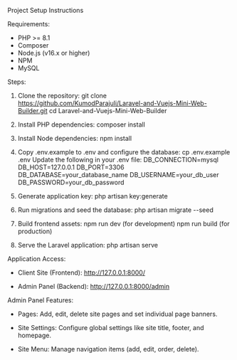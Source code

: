 Project Setup Instructions

Requirements:
- PHP >= 8.1
- Composer
- Node.js (v16.x or higher)
- NPM
- MySQL

Steps:

1. Clone the repository:
   git clone https://github.com/KumodParajuli/Laravel-and-Vuejs-Mini-Web-Builder.git
   cd Laravel-and-Vuejs-Mini-Web-Builder

2. Install PHP dependencies:
   composer install

3. Install Node dependencies:
   npm install

4. Copy .env.example to .env and configure the database:
   cp .env.example .env
   Update the following in your .env file:
     DB_CONNECTION=mysql
     DB_HOST=127.0.0.1
     DB_PORT=3306
     DB_DATABASE=your_database_name
     DB_USERNAME=your_db_user
     DB_PASSWORD=your_db_password

5. Generate application key:
   php artisan key:generate

6. Run migrations and seed the database:
   php artisan migrate --seed

7. Build frontend assets:
   npm run dev     (for development)
   npm run build   (for production)

8. Serve the Laravel application:
   php artisan serve

Application Access:

- Client Site (Frontend):
  http://127.0.0.1:8000/

- Admin Panel (Backend):
  http://127.0.0.1:8000/admin

Admin Panel Features:

- Pages:
  Add, edit, delete site pages and set individual page banners.

- Site Settings:
  Configure global settings like site title, footer, and homepage.

- Site Menu:
  Manage navigation items (add, edit, order, delete).
